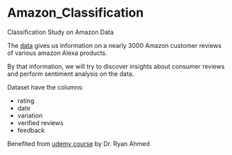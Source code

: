 # Amazon_Classification
Classification Study on Amazon Data

The [data](https://www.kaggle.com/sid321axn/amazon-alexa-reviews "Amazon Alexa Reviews") gives us information on a nearly 3000 Amazon customer reviews of various amazon Alexa products.

By that information, we will try to discover insights about consumer reviews and perform sentiment analysis on the data.

Dataset have the columns:

- rating
- date
- variation
- verified reviews
- feedback

Benefited from [udemy course](https://www.udemy.com/machine-learning-classification) by Dr. Ryan Ahmed
